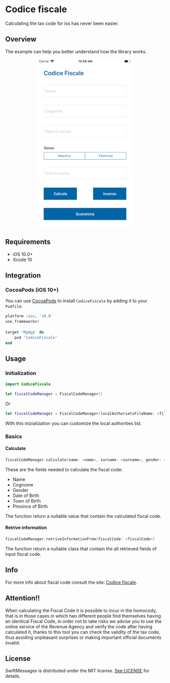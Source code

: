# Codice fiscale

Calculating the tax code for ios has never been easier.

## Overview

The example can help you better understand how the library works.

<p align="center"> <img src="./Example/Screenshot/demo.png" /> </p>

## Requirements

- iOS 10.0+
- Xcode 10

## Integration

### CocoaPods (iOS 10+)

You can use [CocoaPods](http://cocoapods.org/) to install `CodiceFiscale` by adding it to your `Podfile`:

```ruby
platform :ios, '10.0'
use_frameworks!

target 'MyApp' do
    pod 'CodiceFiscale'
end
```

## Usage

### Initialization

```swift
import CodiceFiscale
```

```swift
let fiscalCodeManager = FiscalCodeManager()
```

Or

```swift
let fiscalCodeManager = FiscalCodeManager(localAuthorietsFileName: <fileName>, localAuthorietsExtension: <extensionName>)
```

With this inizialization you can customize the local authorities list.

### Basics

#### Calculate

````swift
fiscalCodeManager.calculate(name: <name>, surname: <surname>, gender: <gender>, date: <date>, town: <town>, province: <province>)
````

These are the fields needed to calculate the fiscal code:

- Name
- Cognome
- Gender
- Date of Birth
- Town of Birth
- Province of Birth

The function return a nullable value that contain the calculated fiscal code.

#### Retrive information

````swift
fiscalCodeManager.retriveInformationFrom(fiscalCode: <fiscalCode>)
````

The function return a nullable class that contain the all retrieved fields of input fiscal code.


## Info

For more info about fiscal code consult the site: [Codice fiscale](https://it.wikipedia.org/wiki/Codice_fiscale).

## Attention!!

When calculating the Fiscal Code it is possible to incur in the homocody, that is in those cases in which two different people find themselves having an identical Fiscal Code, in order not to take risks we advise you to use the online service of the Revenue Agency and verify the code after having calculated it, thanks to this tool you can check the validity of the tax code, thus avoiding unpleasant surprises or making important official documents invalid.

## License

SwiftMessages is distributed under the MIT license. [See LICENSE](./LICENSE.md) for details.